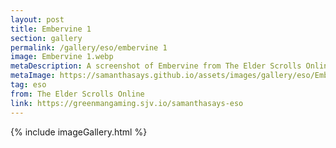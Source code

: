 ```yaml
---
layout: post
title: Embervine 1
section: gallery
permalink: /gallery/eso/embervine 1
image: Embervine 1.webp
metaDescription: A screenshot of Embervine from The Elder Scrolls Online, taken by Samantha Says.
metaImage: https://samanthasays.github.io/assets/images/gallery/eso/Embervine 1.webp
tag: eso
from: The Elder Scrolls Online
link: https://greenmangaming.sjv.io/samanthasays-eso
---
```

{% include imageGallery.html %}